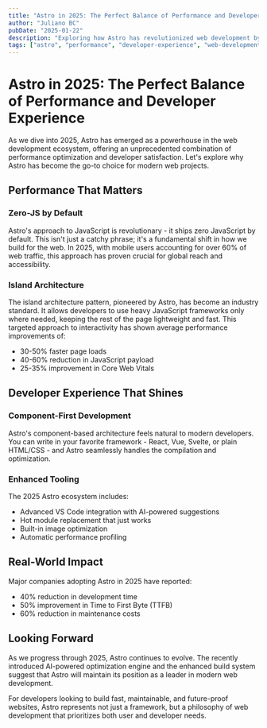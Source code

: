```yaml
---
title: "Astro in 2025: The Perfect Balance of Performance and Developer Experience"
author: "Juliano BC"
pubDate: "2025-01-22"
description: "Exploring how Astro has revolutionized web development by combining exceptional performance with an unmatched developer experience"
tags: ["astro", "performance", "developer-experience", "web-development", "2025"]
---
```


# Astro in 2025: The Perfect Balance of Performance and Developer Experience

As we dive into 2025, Astro has emerged as a powerhouse in the web development ecosystem, offering an unprecedented combination of performance optimization and developer satisfaction. Let's explore why Astro has become the go-to choice for modern web projects.

## Performance That Matters

### Zero-JS by Default
Astro's approach to JavaScript is revolutionary - it ships zero JavaScript by default. This isn't just a catchy phrase; it's a fundamental shift in how we build for the web. In 2025, with mobile users accounting for over 60% of web traffic, this approach has proven crucial for global reach and accessibility.

### Island Architecture
The island architecture pattern, pioneered by Astro, has become an industry standard. It allows developers to use heavy JavaScript frameworks only where needed, keeping the rest of the page lightweight and fast. This targeted approach to interactivity has shown average performance improvements of:
- 30-50% faster page loads
- 40-60% reduction in JavaScript payload
- 25-35% improvement in Core Web Vitals

## Developer Experience That Shines

### Component-First Development
Astro's component-based architecture feels natural to modern developers. You can write in your favorite framework - React, Vue, Svelte, or plain HTML/CSS - and Astro seamlessly handles the compilation and optimization.

### Enhanced Tooling
The 2025 Astro ecosystem includes:
- Advanced VS Code integration with AI-powered suggestions
- Hot module replacement that just works
- Built-in image optimization
- Automatic performance profiling

## Real-World Impact

Major companies adopting Astro in 2025 have reported:
- 40% reduction in development time
- 50% improvement in Time to First Byte (TTFB)
- 60% reduction in maintenance costs

## Looking Forward

As we progress through 2025, Astro continues to evolve. The recently introduced AI-powered optimization engine and the enhanced build system suggest that Astro will maintain its position as a leader in modern web development.

For developers looking to build fast, maintainable, and future-proof websites, Astro represents not just a framework, but a philosophy of web development that prioritizes both user and developer needs.